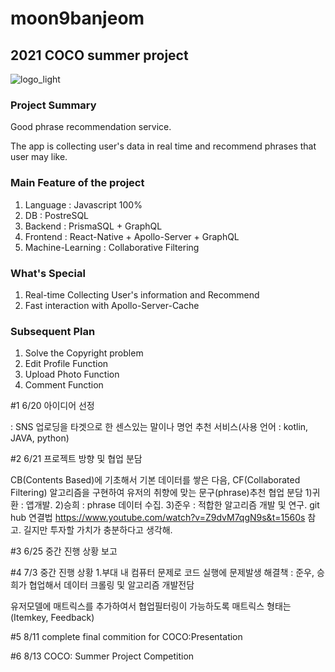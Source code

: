 # moon9banjeom
## 2021 COCO summer project 

![logo_light](https://user-images.githubusercontent.com/83144588/129044833-4c863f33-3ed7-4e0b-a368-b84e9fe0284c.png)



### Project Summary

  Good phrase recommendation service. 
  
  The app is collecting user's data in real time and recommend phrases that user may like.
  
### Main Feature of the project
  
  1. Language : Javascript 100%
  2. DB : PostreSQL
  3. Backend : PrismaSQL + GraphQL
  4. Frontend : React-Native + Apollo-Server + GraphQL
  5. Machine-Learning : Collaborative Filtering


### What's Special

  1. Real-time Collecting User's information and Recommend
  2. Fast interaction with Apollo-Server-Cache


### Subsequent Plan

  1. Solve the Copyright problem
  2. Edit Profile Function
  3. Upload Photo Function
  3. Comment Function


#1 6/20 아이디어 선정

: SNS 업로딩을 타겟으로 한 센스있는 말이나 명언 추천 서비스(사용 언어 : kotlin, JAVA, python)

#2 6/21 프로젝트 방향 및 협업 분담

CB(Contents Based)에 기초해서 기본 데이터를 쌓은 다음, CF(Collaborated Filtering) 알고리즘을 구현하여 유저의 취향에 맞는 문구(phrase)추천
협업 분담 1)귀환 : 앱개발. 2)승희 : phrase 데이터 수집. 3)준우 : 적합한 알고리즘 개발 및 연구.
git hub 연결법 https://www.youtube.com/watch?v=Z9dvM7qgN9s&t=1560s 참고. 길지만 투자할 가치가 충분하다고 생각해.

#3 6/25 중간 진행 상황 보고

#4 7/3 중간 진행 상황 1.부대 내 컴퓨터 문제로 코드 실행에 문제발생 해결책 : 준우, 승희가 협업해서 데이터 크롤링 및 알고리즘 개발전담

유저모델에 매트릭스를 추가하여서 협업필터링이 가능하도록 매트릭스 형태는 (Itemkey, Feedback)

#5 8/11 complete final commition for COCO:Presentation

#6 8/13 COCO: Summer Project Competition
